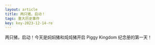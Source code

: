 ```yaml
---
layout: article
title: 两只猪，启动！
tags: 重大历史事件
key: key-2023-12-14-re
---
```


两只猪，启动！今天是焖焖猪和炖炖猪开启 Piggy Kingdom 纪念册的第一天！

